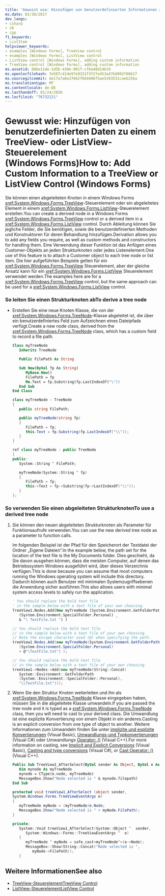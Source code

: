 ```yaml
---
title: 'Gewusst wie: Hinzufügen von benutzerdefinierten Informationen zu einem TreeView-oder ListView-Steuerelement'
ms.date: 03/30/2017
dev_langs:
- csharp
- vb
- cpp
f1_keywords:
- ListItem
helpviewer_keywords:
- examples [Windows Forms], TreeView control
- examples [Windows Forms], ListView control
- ListView control [Windows Forms], adding custom information
- TreeView control [Windows Forms], adding custom information
ms.assetid: 68be11de-1d5b-430e-901f-cfbe48d14b19
ms.openlocfilehash: fe507c41de97e9332f3f27e453a476d992f86627
ms.sourcegitcommit: de17a7a0a37042f0d4406f5ae5393531caeb25ba
ms.translationtype: MT
ms.contentlocale: de-DE
ms.lasthandoff: 01/24/2020
ms.locfileid: "76732221"
---
```

# <a name="how-to-add-custom-information-to-a-treeview-or-listview-control-windows-forms"></a><span data-ttu-id="c180e-102">Gewusst wie: Hinzufügen von benutzerdefinierten Daten zu einem TreeView- oder ListView-Steuerelement (Windows Forms)</span><span class="sxs-lookup"><span data-stu-id="c180e-102">How to: Add Custom Information to a TreeView or ListView Control (Windows Forms)</span></span>
<span data-ttu-id="c180e-103">Sie können einen abgeleiteten Knoten in einem Windows Forms <xref:System.Windows.Forms.TreeView>-Steuerelement oder ein abgeleitetes Element in einem <xref:System.Windows.Forms.ListView>-Steuerelement erstellen.</span><span class="sxs-lookup"><span data-stu-id="c180e-103">You can create a derived node in a Windows Forms <xref:System.Windows.Forms.TreeView> control or a derived item in a <xref:System.Windows.Forms.ListView> control.</span></span> <span data-ttu-id="c180e-104">Durch Ableitung können Sie jegliche Felder, die Sie benötigen, sowie die benutzerdefinierten Methoden und Konstruktoren für deren Behandlung hinzufügen.</span><span class="sxs-lookup"><span data-stu-id="c180e-104">Derivation allows you to add any fields you require, as well as custom methods and constructors for handling them.</span></span> <span data-ttu-id="c180e-105">Eine Verwendung dieser Funktion ist das Anfügen eines Customer-Objekts an jeden Strukturknoten oder jedes Listenelement.</span><span class="sxs-lookup"><span data-stu-id="c180e-105">One use of this feature is to attach a Customer object to each tree node or list item.</span></span> <span data-ttu-id="c180e-106">Die hier aufgeführten Beispiele gelten für ein <xref:System.Windows.Forms.TreeView> Steuerelement, aber der gleiche Ansatz kann für ein <xref:System.Windows.Forms.ListView> Steuerelement verwendet werden.</span><span class="sxs-lookup"><span data-stu-id="c180e-106">The examples here are for a <xref:System.Windows.Forms.TreeView> control, but the same approach can be used for a <xref:System.Windows.Forms.ListView> control.</span></span>  
  
### <a name="to-derive-a-tree-node"></a><span data-ttu-id="c180e-107">So leiten Sie einen Strukturknoten ab</span><span class="sxs-lookup"><span data-stu-id="c180e-107">To derive a tree node</span></span>  
  
- <span data-ttu-id="c180e-108">Erstellen Sie eine neue Knoten Klasse, die von der <xref:System.Windows.Forms.TreeNode>-Klasse abgeleitet ist, die über ein benutzerdefiniertes Feld zum Aufzeichnen eines Dateipfads verfügt.</span><span class="sxs-lookup"><span data-stu-id="c180e-108">Create a new node class, derived from the <xref:System.Windows.Forms.TreeNode> class, which has a custom field to record a file path.</span></span>  
  
    ```vb  
    Class myTreeNode  
       Inherits TreeNode  
  
       Public FilePath As String  
  
       Sub New(ByVal fp As String)  
          MyBase.New()  
          FilePath = fp  
          Me.Text = fp.Substring(fp.LastIndexOf("\"))  
       End Sub  
    End Class  
    ```  
  
    ```csharp  
    class myTreeNode : TreeNode  
    {  
       public string FilePath;  
  
       public myTreeNode(string fp)  
       {  
          FilePath = fp;  
          this.Text = fp.Substring(fp.LastIndexOf("\\"));  
       }  
    }  
    ```  
  
    ```cpp  
    ref class myTreeNode : public TreeNode  
    {  
    public:  
       System::String ^ FilePath;  
  
       myTreeNode(System::String ^ fp)  
       {  
          FilePath = fp;  
          this->Text = fp->Substring(fp->LastIndexOf("\\"));  
       }  
    };  
    ```  
  
### <a name="to-use-a-derived-tree-node"></a><span data-ttu-id="c180e-109">So verwenden Sie einen abgeleiteten Strukturknoten</span><span class="sxs-lookup"><span data-stu-id="c180e-109">To use a derived tree node</span></span>  
  
1. <span data-ttu-id="c180e-110">Sie können den neuen abgeleiteten Strukturknoten als Parameter für Funktionsaufrufe verwenden.</span><span class="sxs-lookup"><span data-stu-id="c180e-110">You can use the new derived tree node as a parameter to function calls.</span></span>  
  
     <span data-ttu-id="c180e-111">Im folgenden Beispiel ist der Pfad für den Speicherort der Textdatei der Ordner „Eigene Dateien“.</span><span class="sxs-lookup"><span data-stu-id="c180e-111">In the example below, the path set for the location of the text file is the My Documents folder.</span></span> <span data-ttu-id="c180e-112">Dies geschieht, da Sie davon ausgehen können, dass die meisten Computer, auf denen das Betriebssystem Windows ausgeführt wird, über dieses Verzeichnis verfügen.</span><span class="sxs-lookup"><span data-stu-id="c180e-112">This is done because you can assume that most computers running the Windows operating system will include this directory.</span></span> <span data-ttu-id="c180e-113">Dadurch können auch Benutzer mit minimalen Systemzugriffsebenen die Anwendung sicher ausführen.</span><span class="sxs-lookup"><span data-stu-id="c180e-113">This also allows users with minimal system access levels to safely run the application.</span></span>  
  
    ```vb  
    ' You should replace the bold text file   
    ' in the sample below with a text file of your own choosing.  
    TreeView1.Nodes.Add(New myTreeNode (System.Environment.GetFolderPath _  
       (System.Environment.SpecialFolder.Personal) _  
       & "\ TextFile.txt ") )  
    ```  
  
    ```csharp  
    // You should replace the bold text file   
    // in the sample below with a text file of your own choosing.  
    // Note the escape character used (@) when specifying the path.  
    treeView1.Nodes.Add(new myTreeNode(System.Environment.GetFolderPath
       (System.Environment.SpecialFolder.Personal)
       + @"\TextFile.txt") );  
    ```  
  
    ```cpp  
    // You should replace the bold text file   
    // in the sample below with a text file of your own choosing.  
    treeView1->Nodes->Add(new myTreeNode(String::Concat(  
       System::Environment::GetFolderPath  
       (System::Environment::SpecialFolder::Personal),  
       "\\TextFile.txt")));  
    ```  
  
2. <span data-ttu-id="c180e-114">Wenn Sie den Struktur Knoten weiterleiten und ihn als <xref:System.Windows.Forms.TreeNode> Klasse eingegeben haben, müssen Sie in die abgeleitete Klasse umwandeln.</span><span class="sxs-lookup"><span data-stu-id="c180e-114">If you are passed the tree node and it is typed as a <xref:System.Windows.Forms.TreeNode> class, then you will need to cast to your derived class.</span></span> <span data-ttu-id="c180e-115">Die Umwandlung ist eine explizite Konvertierung von einem Objekt in ein anderes.</span><span class="sxs-lookup"><span data-stu-id="c180e-115">Casting is an explicit conversion from one type of object to another.</span></span> <span data-ttu-id="c180e-116">Weitere Informationen zum Umwandeln finden Sie unter [implizite und explizite Konvertierungen](../../../visual-basic/programming-guide/language-features/data-types/implicit-and-explicit-conversions.md) (Visual Basic), [Umwandlungs-und Typkonvertierungen](../../../csharp/programming-guide/types/casting-and-type-conversions.md) (Visual C#) oder Umwandlungs [Operator: ()](/cpp/cpp/cast-operator-parens) (Visual C++).</span><span class="sxs-lookup"><span data-stu-id="c180e-116">For more information on casting, see [Implicit and Explicit Conversions](../../../visual-basic/programming-guide/language-features/data-types/implicit-and-explicit-conversions.md) (Visual Basic), [Casting and type conversions](../../../csharp/programming-guide/types/casting-and-type-conversions.md) (Visual C#), or [Cast Operator: ()](/cpp/cpp/cast-operator-parens) (Visual C++).</span></span>  
  
    ```vb  
    Public Sub TreeView1_AfterSelect(ByVal sender As Object, ByVal e As System.Windows.Forms.TreeViewEventArgs) Handles TreeView1.AfterSelect  
       Dim mynode As myTreeNode  
       mynode = CType(e.node, myTreeNode)  
       MessageBox.Show("Node selected is " & mynode.filepath)  
    End Sub  
    ```  
  
    ```csharp  
    protected void treeView1_AfterSelect (object sender,  
    System.Windows.Forms.TreeViewEventArgs e)  
    {  
       myTreeNode myNode = (myTreeNode)e.Node;  
       MessageBox.Show("Node selected is " + myNode.FilePath);  
    }  
    ```  
  
    ```cpp  
    private:  
       System::Void treeView1_AfterSelect(System::Object ^  sender,  
          System::Windows::Forms::TreeViewEventArgs ^  e)  
       {  
          myTreeNode ^ myNode = safe_cast<myTreeNode^>(e->Node);  
          MessageBox::Show(String::Concat("Node selected is ",   
             myNode->FilePath));  
       }  
    ```  
  
## <a name="see-also"></a><span data-ttu-id="c180e-117">Weitere Informationen</span><span class="sxs-lookup"><span data-stu-id="c180e-117">See also</span></span>

- [<span data-ttu-id="c180e-118">TreeView-Steuerelement</span><span class="sxs-lookup"><span data-stu-id="c180e-118">TreeView Control</span></span>](treeview-control-windows-forms.md)
- [<span data-ttu-id="c180e-119">ListView-Steuerelement</span><span class="sxs-lookup"><span data-stu-id="c180e-119">ListView Control</span></span>](listview-control-windows-forms.md)
